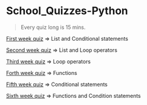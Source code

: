 # School_Quizzes-Python
> Every quiz long is 15 mins.

[First week quiz](https://github.com/mertbozkir/School_Quizzes-Python/blob/main/Quiz-1.ipynb) => List and Conditional statements


[Second week quiz](https://github.com/mertbozkir/School_Quizzes-Python/blob/main/Quiz-2.ipynb) => List and Loop operators


[Third week quiz](https://github.com/mertbozkir/School_Quizzes-Python/blob/main/Quiz-3.ipynb) => Loop operators


[Forth week quiz](https://github.com/mertbozkir/School_Quizzes-Python/blob/main/Quiz-4.ipynb) => Functions


[Fifth week quiz](https://github.com/mertbozkir/School_Quizzes-Python/blob/main/Quiz-5.ipynb) => Conditional statements


[Sixth week quiz](https://github.com/mertbozkir/School_Quizzes-Python/blob/main/Quiz-6.ipynb) => Functions and Condition statements


